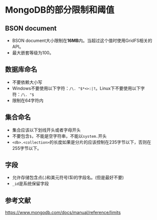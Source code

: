 # MongoDB的部分限制和阈值
## BSON document
- BSON document大小限制在**16MB**内。当超过这个值时使用GridFS相关的API。
- 最大嵌套等级为100。

## 数据库命名
- 不要依赖大小写
- Windows不要使用以下字符：`/\. "$*<>:|?`。Linux下不要使用以下字符：`/\. "$`
- 限制在64字符内

## 集合命名
- 集合应该以下划线开头或者字母开头
- 不要包含`$`，不能是空字符串，不能以`system.`开头
- `<db>.<collection>`的长度如果是分片的应该控制在235字节以下，否则在255字节以下。

## 字段
- 允许存储包含点(.)和美元符号($)的字段名。(但是最好不要)
- `_id`是系统保留字段


## 参考文献
https://www.mongodb.com/docs/manual/reference/limits
